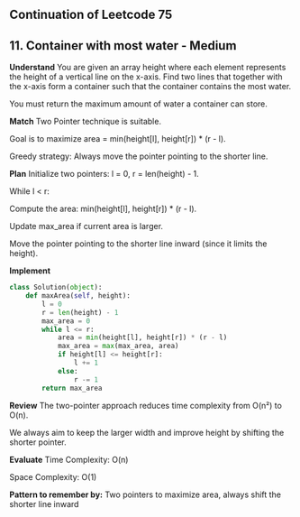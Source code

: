 ## Continuation of Leetcode 75
## 11. Container with most water - Medium
**Understand**
You are given an array height where each element represents the height of a vertical line on the x-axis. Find two lines that together with the x-axis form a container such that the container contains the most water.

You must return the maximum amount of water a container can store.

**Match**
Two Pointer technique is suitable.

Goal is to maximize area = min(height[l], height[r]) * (r - l).

Greedy strategy: Always move the pointer pointing to the shorter line.

**Plan**
Initialize two pointers: l = 0, r = len(height) - 1.

While l < r:

Compute the area: min(height[l], height[r]) * (r - l).

Update max_area if current area is larger.

Move the pointer pointing to the shorter line inward (since it limits the height).

**Implement**
```python
class Solution(object):
    def maxArea(self, height):
        l = 0
        r = len(height) - 1
        max_area = 0
        while l <= r:
            area = min(height[l], height[r]) * (r - l)
            max_area = max(max_area, area)
            if height[l] <= height[r]:
                l += 1
            else:
                r -= 1
        return max_area
```

**Review**
The two-pointer approach reduces time complexity from O(n²) to O(n).

We always aim to keep the larger width and improve height by shifting the shorter pointer.

**Evaluate**
Time Complexity: O(n)

Space Complexity: O(1)

**Pattern to remember by:**
Two pointers to maximize area, always shift the shorter line inward